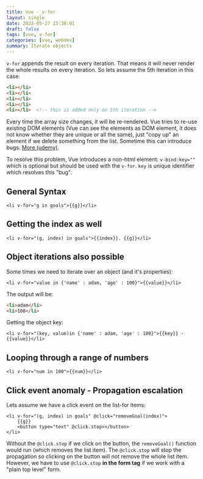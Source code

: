 ```yaml
---
title: Vue - v-for
layout: single
date: 2022-05-27 15:38:01
draft: false
tags: [vue, v-for]
categories: [vue, webdev]
summary: Iterate objects
---
```

`v-for` appends the result on every iteration. That means it will never render the whole results on every iteration. So lets assume the 5th iteration in this case:

```html
<li></li>
<li></li>
<li></li>
<li></li>
<li></li>  <!-- this is added only on 5th iteration -->
```
Every time the array size changes, it will be re-rendered. Vue tries to re-use existing DOM elements (Vue can see the elements as DOM element, it does not know whether they are unique or all the same), just "copy up" an element if we delete something from the list. Sometime this can introduce bugs. [More (udemy)](https://www.udemy.com/course/vuejs-2-the-complete-guide/learn/lecture/21463290#overview).

To resolve this problem, Vue introduces a non-html element: `v-bind:key=""` which is optional but should be used with the `v-for`. `key` is unique identifier which resolves this "bug".


## General Syntax

```vue
<li v-for="g in goals">{{g}}</li>
```

## Getting the index as well

```vue
<li v-for="(g, index) in goals">{{index}}. {{g}}</li>
```

## Object iterations also possible

Some times we need to iterate over an object (and it's properties):

```vue
<li v-for="value in {'name' : adam, 'age' : 100}">{{value}}</li>
```

The output will be:

```html
<li>adam</li>
<li>100</li>
```
Getting the object key:

```vue
<li v-for="(key, value)in {'name' : adam, 'age' : 100}">{{key}} - {{value}}</li>
```

## Looping through a range of numbers

```vue
<li v-for="num in 100">{{num}}</li>
```

## Click event anomaly - Propagation escalation

Lets assume we have a click event on the list-for items:

```vue
<li v-for="(g, index) in goals" @click="removeGoal(index)">
    {{g}}
    <button type="text" @click.stop></button>
</li>
```

Without the `@click.stop` if we click on the button, the `removeGoal()` function would run (which removes the list item). The `@click.stop` will stop the propagation so clicking on the button will not remove the whole list item. However, we have to use `@click.stop` **in the form tag** if we work with a "plain top level" form.
